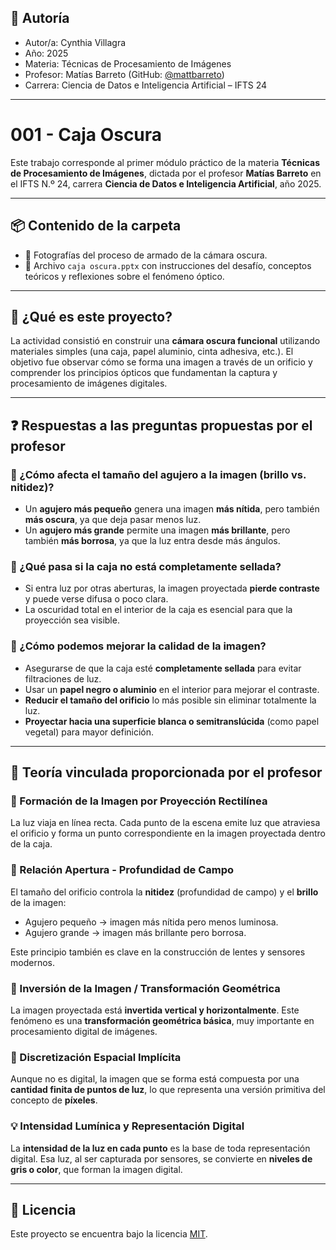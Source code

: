 ## 👤 Autoría

- Autor/a: Cynthia Villagra
- Año: 2025  
- Materia: Técnicas de Procesamiento de Imágenes  
- Profesor: Matías Barreto (GitHub: [@mattbarreto](https://github.com/mattbarreto))  
- Carrera: Ciencia de Datos e Inteligencia Artificial – IFTS 24

---

# 001 - Caja Oscura

Este trabajo corresponde al primer módulo práctico de la materia **Técnicas de Procesamiento de Imágenes**, dictada por el profesor **Matías Barreto** en el IFTS N.º 24, carrera **Ciencia de Datos e Inteligencia Artificial**, año 2025.

---

## 📦 Contenido de la carpeta

- 📸 Fotografías del proceso de armado de la cámara oscura.
- 📄 Archivo `caja oscura.pptx` con instrucciones del desafío, conceptos teóricos y reflexiones sobre el fenómeno óptico.

---

## 🧪 ¿Qué es este proyecto?

La actividad consistió en construir una **cámara oscura funcional** utilizando materiales simples (una caja, papel aluminio, cinta adhesiva, etc.). El objetivo fue observar cómo se forma una imagen a través de un orificio y comprender los principios ópticos que fundamentan la captura y procesamiento de imágenes digitales.

---

## ❓ Respuestas a las preguntas propuestas por el profesor

### 📌 ¿Cómo afecta el tamaño del agujero a la imagen (brillo vs. nitidez)?

- Un **agujero más pequeño** genera una imagen **más nítida**, pero también **más oscura**, ya que deja pasar menos luz.
- Un **agujero más grande** permite una imagen **más brillante**, pero también **más borrosa**, ya que la luz entra desde más ángulos.

### 📌 ¿Qué pasa si la caja no está completamente sellada?

- Si entra luz por otras aberturas, la imagen proyectada **pierde contraste** y puede verse difusa o poco clara.
- La oscuridad total en el interior de la caja es esencial para que la proyección sea visible.

### 📌 ¿Cómo podemos mejorar la calidad de la imagen?

- Asegurarse de que la caja esté **completamente sellada** para evitar filtraciones de luz.
- Usar un **papel negro o aluminio** en el interior para mejorar el contraste.
- **Reducir el tamaño del orificio** lo más posible sin eliminar totalmente la luz.
- **Proyectar hacia una superficie blanca o semitranslúcida** (como papel vegetal) para mayor definición.

---

## 🧠 Teoría vinculada proporcionada por el profesor

### 🔭 Formación de la Imagen por Proyección Rectilínea

La luz viaja en línea recta. Cada punto de la escena emite luz que atraviesa el orificio y forma un punto correspondiente en la imagen proyectada dentro de la caja.

### 🔘 Relación Apertura - Profundidad de Campo

El tamaño del orificio controla la **nitidez** (profundidad de campo) y el **brillo** de la imagen:
- Agujero pequeño → imagen más nítida pero menos luminosa.
- Agujero grande → imagen más brillante pero borrosa.

Este principio también es clave en la construcción de lentes y sensores modernos.

### 🔄 Inversión de la Imagen / Transformación Geométrica

La imagen proyectada está **invertida vertical y horizontalmente**. Este fenómeno es una **transformación geométrica básica**, muy importante en procesamiento digital de imágenes.

### 🧩 Discretización Espacial Implícita

Aunque no es digital, la imagen que se forma está compuesta por una **cantidad finita de puntos de luz**, lo que representa una versión primitiva del concepto de **píxeles**.

### 💡 Intensidad Lumínica y Representación Digital

La **intensidad de la luz en cada punto** es la base de toda representación digital. Esa luz, al ser capturada por sensores, se convierte en **niveles de gris o color**, que forman la imagen digital.

---

## 📄 Licencia

Este proyecto se encuentra bajo la licencia [MIT](https://opensource.org/licenses/MIT).

